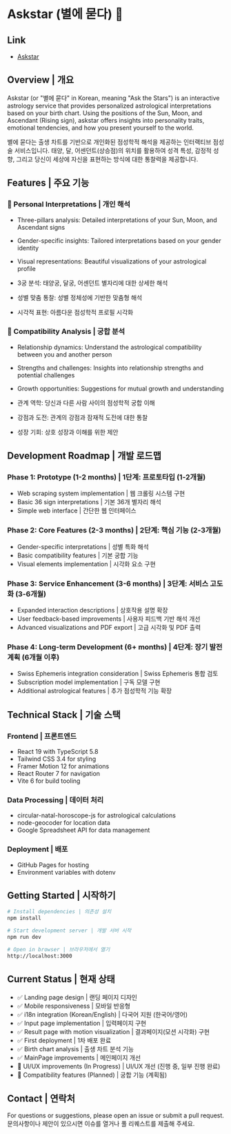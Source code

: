 # Askstar (별에 묻다) 🌟

## Link
- [Askstar](https://stariver1119.github.io/Askstar/)

## Overview | 개요
Askstar (or "별에 묻다" in Korean, meaning "Ask the Stars") is an interactive astrology service that provides personalized astrological interpretations based on your birth chart. Using the positions of the Sun, Moon, and Ascendant (Rising sign), askstar offers insights into personality traits, emotional tendencies, and how you present yourself to the world.

별에 묻다는 출생 차트를 기반으로 개인화된 점성학적 해석을 제공하는 인터랙티브 점성술 서비스입니다. 태양, 달, 어센던트(상승점)의 위치를 활용하여 성격 특성, 감정적 성향, 그리고 당신이 세상에 자신을 표현하는 방식에 대한 통찰력을 제공합니다.

## Features | 주요 기능

### 🔮 Personal Interpretations | 개인 해석
- Three-pillars analysis: Detailed interpretations of your Sun, Moon, and Ascendant signs
- Gender-specific insights: Tailored interpretations based on your gender identity
- Visual representations: Beautiful visualizations of your astrological profile

- 3궁 분석: 태양궁, 달궁, 어센던트 별자리에 대한 상세한 해석
- 성별 맞춤 통찰: 성별 정체성에 기반한 맞춤형 해석
- 시각적 표현: 아름다운 점성학적 프로필 시각화

### 💞 Compatibility Analysis | 궁합 분석
- Relationship dynamics: Understand the astrological compatibility between you and another person
- Strengths and challenges: Insights into relationship strengths and potential challenges
- Growth opportunities: Suggestions for mutual growth and understanding

- 관계 역학: 당신과 다른 사람 사이의 점성학적 궁합 이해
- 강점과 도전: 관계의 강점과 잠재적 도전에 대한 통찰
- 성장 기회: 상호 성장과 이해를 위한 제안

## Development Roadmap | 개발 로드맵

### Phase 1: Prototype (1-2 months) | 1단계: 프로토타입 (1-2개월)
- Web scraping system implementation | 웹 크롤링 시스템 구현
- Basic 36 sign interpretations | 기본 36개 별자리 해석
- Simple web interface | 간단한 웹 인터페이스

### Phase 2: Core Features (2-3 months) | 2단계: 핵심 기능 (2-3개월)
- Gender-specific interpretations | 성별 특화 해석
- Basic compatibility features | 기본 궁합 기능
- Visual elements implementation | 시각화 요소 구현

### Phase 3: Service Enhancement (3-6 months) | 3단계: 서비스 고도화 (3-6개월)
- Expanded interaction descriptions | 상호작용 설명 확장
- User feedback-based improvements | 사용자 피드백 기반 해석 개선
- Advanced visualizations and PDF export | 고급 시각화 및 PDF 출력

### Phase 4: Long-term Development (6+ months) | 4단계: 장기 발전 계획 (6개월 이후)
- Swiss Ephemeris integration consideration | Swiss Ephemeris 통합 검토
- Subscription model implementation | 구독 모델 구현
- Additional astrological features | 추가 점성학적 기능 확장

## Technical Stack | 기술 스택

### Frontend | 프론트엔드
- React 19 with TypeScript 5.8
- Tailwind CSS 3.4 for styling
- Framer Motion 12 for animations
- React Router 7 for navigation
- Vite 6 for build tooling

### Data Processing | 데이터 처리
- circular-natal-horoscope-js for astrological calculations
- node-geocoder for location data
- Google Spreadsheet API for data management

### Deployment | 배포
- GitHub Pages for hosting
- Environment variables with dotenv

## Getting Started | 시작하기

```bash
# Install dependencies | 의존성 설치
npm install

# Start development server | 개발 서버 시작
npm run dev

# Open in browser | 브라우저에서 열기
http://localhost:3000
```

## Current Status | 현재 상태
- ✅ Landing page design | 랜딩 페이지 디자인
- ✅ Mobile responsiveness | 모바일 반응형
- ✅ i18n integration (Korean/English) | 다국어 지원 (한국어/영어)
- ✅ Input page implementation | 입력페이지 구현
- ✅ Result page with motion visualization | 결과페이지(모션 시각화) 구현
- ✅ First deployment | 1차 배포 완료
- ✅ Birth chart analysis | 출생 차트 분석 기능
- ✅ MainPage improvements | 메인페이지 개선
- 🚧 UI/UX improvements (In Progress) | UI/UX 개선 (진행 중, 일부 진행 완료)
- 📅 Compatibility features (Planned) | 궁합 기능 (계획됨)

## Contact | 연락처
For questions or suggestions, please open an issue or submit a pull request.
문의사항이나 제안이 있으시면 이슈를 열거나 풀 리퀘스트를 제출해 주세요.
